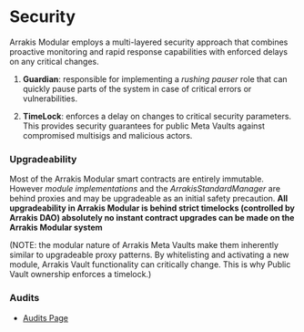 # Security

Arrakis Modular employs a multi-layered security approach that combines proactive monitoring and rapid response capabilities with enforced delays on any critical changes.

1. **Guardian**: responsible for implementing a _rushing pauser_ role that can quickly pause parts of the system in case of critical errors or vulnerabilities.

2. **TimeLock**: enforces a delay on changes to critical security parameters. This provides security guarantees for public Meta Vaults against compromised multisigs and malicious actors.

### Upgradeability

Most of the Arrakis Modular smart contracts are entirely immutable. However _module implementations_ and the _ArrakisStandardManager_ are behind proxies and may be upgradeable as an initial safety precaution. **All upgradeability in Arrakis Modular is behind strict timelocks (controlled by Arrakis DAO) absolutely no instant contract upgrades can be made on the Arrakis Modular system**

(NOTE: the modular nature of Arrakis Meta Vaults make them inherently similar to upgradeable proxy patterns. By whitelisting and activating a new module, Arrakis Vault functionality can critically change. This is why Public Vault ownership enforces a timelock.)

### Audits

- [Audits Page](../../resources/audits.md)
